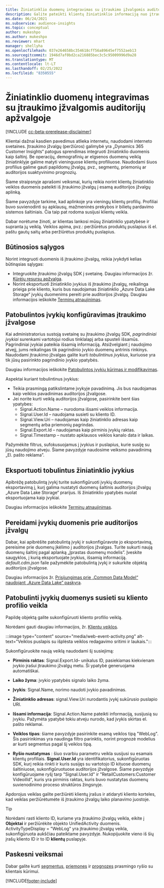 ```yaml
---
title: Žiniatinklio duomenų integravimas su įtraukimo įžvalgomis auditorijų apžvalgoje
description: Galite pateikti klientų žiniatinklio informaciją nuo įtraukimo įžvalgų iki auditorijos įžvalgų.
ms.date: 06/24/2021
ms.subservice: audience-insights
ms.topic: conceptual
author: mukeshpo
ms.author: mukeshpo
ms.reviewer: mhart
manager: shellyha
ms.openlocfilehash: 037e264658bc354618cff56a89645ef7552aeb13
ms.sourcegitcommit: 1946d7af0bd2ca216885bec3c5c95009996d9a28
ms.translationtype: MT
ms.contentlocale: lt-LT
ms.lasthandoff: 02/25/2022
ms.locfileid: "8350555"
---
```

# <a name="integrate-web-data-from-engagement-insights-with-audience-insights"></a>Žiniatinklio duomenų integravimas su įtraukimo įžvalgomis auditorijų apžvalgoje


[!INCLUDE [cc-beta-prerelease-disclaimer](../engagement-insights/includes/cc-beta-prerelease-disclaimer.md)]

Klientai dažnai kasdien pavedimus atlieka internetu, naudodami interneto svetaines. Įtraukimo įžvalgų (peržiūros) galimybė yra „Dynamics 365 Customer Insights“ patogus sprendimas integruoti žiniatinklio duomenis kaip šaltinį. Be operacijų, demografinių ar elgsenos duomenų veiklą žiniatinklyje galime matyti vieninguose klientų profiliuose. Naudodami šiuos profilius galime gauti papildomų įžvalgų, pvz., segmentų, priemonių ar auditorijos suaktyvinimo prognozių.

Šiame straipsnyje aprašomi veiksmai, kurių reikia norint klientų žiniatinklio veiklos duomenis pateikti iš įtraukimo įžvalgų į esamą auditorijos įžvalgų aplinką.

Šiame pavyzdyje tarkime, kad aplinkoje yra vieningų klientų profilių. Profiliai buvo suvienodinti su apklausų, mažmeninės prekybos ir bilietų pardavimo sistemos šaltiniais. Čia taip pat rodoma susijusi klientų veikla. 

Dabar norėtume žinoti, ar klientas lankosi mūsų žiniatinklio ypatybėse ir supranta jų veiklą. Veiklos apima, pvz.: peržiūrėtus produktų puslapius iš el. paštu gautų saitų arba peržiūrėtus produktų puslapius.

## <a name="prerequisites"></a>Būtinosios sąlygos

Norint integruoti duomenis iš įtraukimo įžvalgų, reikia įvykdyti kelias būtinąsias sąlygas: 

- Integruokite įtraukimo įžvalgų SDK į svetainę. Daugiau informacijos žr. [Kūrėjų resursų apžvalga](../engagement-insights/developer-resources.md).
- Norint eksportuoti žiniatinklio įvykius iš įtraukimo įžvalgų, reikalinga prieiga prie kliento, kuris bus naudojamas žiniatinklio „Azure Data Lake Storage“ įvykių duomenims pereiti prie auditorijos įžvalgų. Daugiau informacijos ieškokite [Terminų atnaujinimas](../engagement-insights/export-events.md).

## <a name="configure-refined-events-in-engagement-insights"></a>Patobulintos įvykių konfigūravimas įtraukimo įžvalgose

Kai administratorius sustoją svetainę su įtraukimo įžvalgų SDK, *pagrindiniai įvykiai* surenkami vartotojui rodius tinklalapį arba spusteli išsamūs. Pagrindiniai įvykiai pateikia išsamią informaciją. Atsižvelgiant į naudojimo atvejį, jums reikalingas tik pagrindinio įvykio duomenų antrinis rinkinys. Naudodami įtraukimo įžvalgas galite kurti *tobulintinus įvykius*, kuriuose yra tik jūsų pasirinkto pagrindinio įvykio ypatybės.     

Daugiau informacijos ieškokite [Patobulintos įvykių kūrimas ir modifikavimas](../engagement-insights/refined-events.md).

Aspektai kuriant tobulintinus įvykius: 

- Teikia prasmingą patikslintame įvykyje pavadinimą. Jis bus naudojamas kaip veiklos pavadinimas auditorijos įžvalgose.
- Jei norite kurti veiklą auditorijos įžvalgose, pasirinkite bent šias ypatybes: 
    - Signal.Action.Name – nurodoma išsami veiklos informacija.
    - Signal.User.Id – naudojama susieti su kliento ID.
    - Signal.View.Uri – naudojamas kaip žiniatinklio adresas kaip segmentų arba priemonių pagrindas.
    - Signal.Export.Id – naudojamas kaip pirminis įvykių raktas.
    - Signal.Timestamp – nustato apklausos veiklos kanalo data ir laikas.

Pažymėkite filtrus, sufokusuojamus į įvykius ir puslapius, kurie susiję su jūsų naudojimo atveju. Šiame pavyzdyje naudosime veiksmo pavadinimą „El. pašto reklama”.

## <a name="export-the-refined-web-events"></a>Eksportuoti tobulintus žiniatinklio įvykius 

Apibrėžę patobulintą įvykį turite sukonfigūruoti įvykių duomenų eksportavimą į, kurį galima nustatyti duomenų šaltinis auditorijos įžvalgų „Azure Data Lake Storage“ prarijus. Iš žiniatinklio ypatybės nuolat eksportuojama kaip įvykiai.

Daugiau informacijos ieškokite [Terminų atnaujinimas](../engagement-insights/export-events.md).

## <a name="ingest-event-data-to-audience-insights"></a>Pereidami įvykių duomenis prie auditorijos įžvalgų

Dabar, kai apibrėšite patobulintą įvykį ir sukonfigūravote jo eksportavimą, pereisime prie duomenų įkėlimo į auditorijos įžvalgas. Turite sukurti naują duomenų šaltinį pagal aplanką „Įprastas duomenų modelis”. Įveskite saugyklos, į kurią eksportuojate įvykius, išsamią informaciją. *default.cdm.json* faile pažymėkite patobulintą įvykį ir sukurkite objektą auditorijos įžvalgose.

Daugiau informacijos žr. [Prisijungimas prie „Common Data Model“ naudojant „Azure Data Lake” paskyrą](connect-common-data-model.md).


## <a name="relate-refined-event-data-as-an-activity-of-a-customer-profile"></a>Patobulinti įvykių duomenys susieti su kliento profilio veikla

Papildę objektą galite sukonfigūruoti kliento profilio veiklą.

Norėdami gauti daugiau informacijos, žr. [Klientų veiklos](activities.md).

:::image type="content" source="media/web-event-activity.png" alt-text="Veiklos puslapis su išplėsta veiklos redagavimo sritimi ir laukais.":::

Sukonfigūruokite naują veiklą naudodami šį susiejimą: 

- **Pirminis raktas**: Signal.Export.Id– unikalus ID, pasiekiamas kiekvienam įvykio įrašui įtraukimo įžvalgų metu. Ši ypatybė generuojama automatiškai.

- **Laiko žyma**: įvykio ypatybės signalo laiko žyma.

- **Įvykis**: Signal.Name, norimo naudoti įvykio pavadinimas.

- **Žiniatinklio adresas**: signal.View.Uri nurodantis įvykį sukūrusio puslapio URI.

- **Išsami informacija**: Signal.Action.Name pateikti informaciją, susijusią su įvykiu. Pažymėta ypatybė tokiu atveju nurodo, kad įvykis skirtas el. pašto reklamai.

- **Veiklos tipas**: šiame pavyzdyje pasirinkite esamą veiklos tipą "WebLog". Šis pasirinkimas yra naudinga filtro parinktis, norint prognozė modelius ar kurti segmentus pagal šį veiklos tipą.

- **Ryšio nustatymas** : šiuo svarbiu parametru veikla susijusi su esamais klientų profiliais. **Signal.User.Id** yra identifikatorius, sukonfigūruotas SDK, kurį reikia rinkti ir kuris susijęs su vartotojo ID kituose duomenų šaltiniuose, sukonfigūruotuose auditorijos įžvalgose. Šiame pavyzdyje konfigūruojame ryšį tarp "Signal.User.Id" ir "RetailCustomers:Customer VideoilId", kuris yra pirminis raktas, kuris buvo nustatytas duomenų suvienodinimo proceso struktūros žingsnyje.

Apdorojus veiklas galite peržiūrėti klientų įrašus ir atidaryti kliento korteles, kad veiklas peržiūrėtumėte iš įtraukimo įžvalgų laiko planavimo juostoje. 

> [!TIP]
> Norėdami rasti kliento ID, kuriame yra įtraukimo įžvalgų veikla, eikite į **Objektai** ir peržiūrėkite objekto UnifiedActivity duomenis. ActivityTypeDisplay = "WebLog" yra įtraukimo įžvalgų veikla, sukonfigūruota aukščiau pateiktame pavyzdyje. Nukopijuokite vieno iš šių įrašų kliento ID ir to ID **klientų** puslapyje.

## <a name="next-steps"></a>Paskesni veiksmai

Dabar galite kurti [segmentus](segments.md), [priemones](measures.md) ir [prognozes](predictions.md) prasmingo ryšio su klientais kūrimui.


[!INCLUDE[footer-include](../includes/footer-banner.md)]
